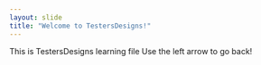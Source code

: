 ```yaml
---
layout: slide
title: "Welcome to TestersDesigns!"
---
```

This is TestersDesigns learning file
Use the left arrow to go back!
